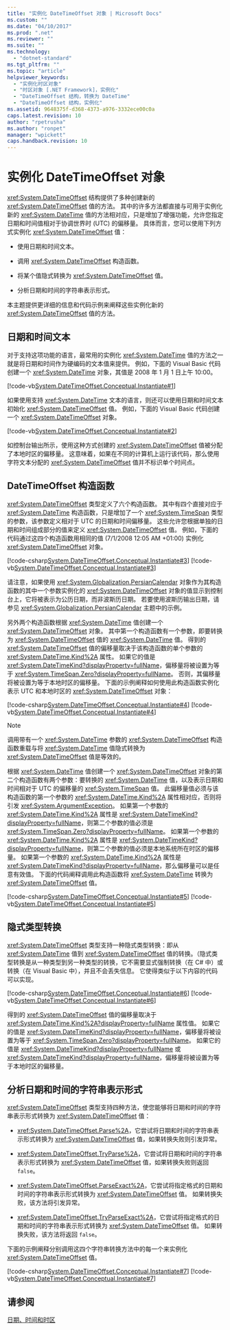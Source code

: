 ```yaml
---
title: "实例化 DateTimeOffset 对象 | Microsoft Docs"
ms.custom: ""
ms.date: "04/10/2017"
ms.prod: ".net"
ms.reviewer: ""
ms.suite: ""
ms.technology: 
  - "dotnet-standard"
ms.tgt_pltfrm: ""
ms.topic: "article"
helpviewer_keywords: 
  - "实例化时区对象"
  - "时区对象 [.NET Framework]，实例化"
  - "DateTimeOffset 结构，转换为 DateTime"
  - "DateTimeOffset 结构，实例化"
ms.assetid: 9648375f-d368-4373-a976-3332ece00c0a
caps.latest.revision: 10
author: "rpetrusha"
ms.author: "ronpet"
manager: "wpickett"
caps.handback.revision: 10
---
```

# 实例化 DateTimeOffset 对象
<xref:System.DateTimeOffset> 结构提供了多种创建新的 <xref:System.DateTimeOffset> 值的方法。  其中的许多方法都直接与可用于实例化新的 <xref:System.DateTime> 值的方法相对应，只是增加了增强功能，允许您指定日期和时间值相对于协调世界时 \(UTC\) 的偏移量。  具体而言，您可以使用下列方式实例化 <xref:System.DateTimeOffset> 值：  
  
-   使用日期和时间文本。  
  
-   调用 <xref:System.DateTimeOffset> 构造函数。  
  
-   将某个值隐式转换为 <xref:System.DateTimeOffset> 值。  
  
-   分析日期和时间的字符串表示形式。  
  
 本主题提供更详细的信息和代码示例来阐释这些实例化新的 <xref:System.DateTimeOffset> 值的方法。  
  
## 日期和时间文本  
 对于支持这项功能的语言，最常用的实例化 <xref:System.DateTime> 值的方法之一就是将日期和时间作为硬编码的文本值来提供。  例如，下面的 Visual Basic 代码创建一个 <xref:System.DateTime> 对象，其值是 2008 年 1 月 1 日上午 10:00。  
  
 [!code-vb[System.DateTimeOffset.Conceptual.Instantiate#1](../../../samples/snippets/visualbasic/VS_Snippets_CLR_System/system.DateTimeOffset.Conceptual.Instantiate/vb/Instantiate.vb#1)]  
  
 如果使用支持 <xref:System.DateTime> 文本的语言，则还可以使用日期和时间文本初始化 <xref:System.DateTimeOffset> 值。  例如，下面的 Visual Basic 代码创建一个 <xref:System.DateTimeOffset> 对象。  
  
 [!code-vb[System.DateTimeOffset.Conceptual.Instantiate#2](../../../samples/snippets/visualbasic/VS_Snippets_CLR_System/system.DateTimeOffset.Conceptual.Instantiate/vb/Instantiate.vb#2)]  
  
 如控制台输出所示，使用这种方式创建的 <xref:System.DateTimeOffset> 值被分配了本地时区的偏移量。  这意味着，如果在不同的计算机上运行该代码，那么使用字符文本分配的 <xref:System.DateTimeOffset> 值并不标识单个时间点。  
  
## DateTimeOffset 构造函数  
 <xref:System.DateTimeOffset> 类型定义了六个构造函数。  其中有四个直接对应于 <xref:System.DateTime> 构造函数，只是增加了一个 <xref:System.TimeSpan> 类型的参数，该参数定义相对于 UTC 的日期和时间偏移量。  这些允许您根据单独的日期和时间组成部分的值来定义 <xref:System.DateTimeOffset> 值。  例如，下面的代码通过这四个构造函数用相同的值 \(7\/1\/2008 12:05 AM \+01:00\) 实例化 <xref:System.DateTimeOffset> 对象。  
  
 [!code-csharp[System.DateTimeOffset.Conceptual.Instantiate#3](../../../samples/snippets/csharp/VS_Snippets_CLR_System/system.DateTimeOffset.Conceptual.Instantiate/cs/Instantiate.cs#3)]
 [!code-vb[System.DateTimeOffset.Conceptual.Instantiate#3](../../../samples/snippets/visualbasic/VS_Snippets_CLR_System/system.DateTimeOffset.Conceptual.Instantiate/vb/Instantiate.vb#3)]  
  
 请注意，如果使用 <xref:System.Globalization.PersianCalendar> 对象作为其构造函数的其中一个参数实例化的 <xref:System.DateTimeOffset> 对象的值显示到控制台上，它将被表示为公历日期，而非波斯历日期。  若要使用波斯历输出日期，请参见 <xref:System.Globalization.PersianCalendar> 主题中的示例。  
  
 另外两个构造函数根据 <xref:System.DateTime> 值创建一个 <xref:System.DateTimeOffset> 对象。  其中第一个构造函数有一个参数，即要转换为 <xref:System.DateTimeOffset> 值的 <xref:System.DateTime> 值。  得到的 <xref:System.DateTimeOffset> 值的偏移量取决于该构造函数的单个参数的 <xref:System.DateTime.Kind%2A> 属性。  如果它的值是 <xref:System.DateTimeKind?displayProperty=fullName>，偏移量将被设置为等于 <xref:System.TimeSpan.Zero?displayProperty=fullName>。  否则，其偏移量将被设置为等于本地时区的偏移量。  下面的示例阐释如何使用此构造函数实例化表示 UTC 和本地时区的 <xref:System.DateTimeOffset> 对象：  
  
 [!code-csharp[System.DateTimeOffset.Conceptual.Instantiate#4](../../../samples/snippets/csharp/VS_Snippets_CLR_System/system.DateTimeOffset.Conceptual.Instantiate/cs/Instantiate.cs#4)]
 [!code-vb[System.DateTimeOffset.Conceptual.Instantiate#4](../../../samples/snippets/visualbasic/VS_Snippets_CLR_System/system.DateTimeOffset.Conceptual.Instantiate/vb/Instantiate.vb#4)]  
  
> [!NOTE]
>  调用带有一个 <xref:System.DateTime> 参数的 <xref:System.DateTimeOffset> 构造函数重载与将 <xref:System.DateTime> 值隐式转换为 <xref:System.DateTimeOffset> 值是等效的。  
  
 根据 <xref:System.DateTime> 值创建一个 <xref:System.DateTimeOffset> 对象的第二个构造函数有两个参数：要转换的 <xref:System.DateTime> 值，以及表示日期和时间相对于 UTC 的偏移量的 <xref:System.TimeSpan> 值。  此偏移量值必须与该构造函数的第一个参数的 <xref:System.DateTime.Kind%2A> 属性相对应，否则将引发 <xref:System.ArgumentException>。  如果第一个参数的 <xref:System.DateTime.Kind%2A> 属性是 <xref:System.DateTimeKind?displayProperty=fullName>，则第二个参数的值必须是 <xref:System.TimeSpan.Zero?displayProperty=fullName>。  如果第一个参数的 <xref:System.DateTime.Kind%2A> 属性是 <xref:System.DateTimeKind?displayProperty=fullName>，则第二个参数的值必须是本地系统所在时区的偏移量。  如果第一个参数的 <xref:System.DateTime.Kind%2A> 属性是 <xref:System.DateTimeKind?displayProperty=fullName>，那么偏移量可以是任意有效值。  下面的代码阐释调用此构造函数将 <xref:System.DateTime> 转换为 <xref:System.DateTimeOffset> 值。  
  
 [!code-csharp[System.DateTimeOffset.Conceptual.Instantiate#5](../../../samples/snippets/csharp/VS_Snippets_CLR_System/system.DateTimeOffset.Conceptual.Instantiate/cs/Instantiate.cs#5)]
 [!code-vb[System.DateTimeOffset.Conceptual.Instantiate#5](../../../samples/snippets/visualbasic/VS_Snippets_CLR_System/system.DateTimeOffset.Conceptual.Instantiate/vb/Instantiate.vb#5)]  
  
## 隐式类型转换  
 <xref:System.DateTimeOffset> 类型支持一种隐式类型转换：即从 <xref:System.DateTime> 值到 <xref:System.DateTimeOffset> 值的转换。（隐式类型转换是从一种类型到另一种类型的转换，它不需要显式强制转换（在 C\# 中）或转换（在 Visual Basic 中），并且不会丢失信息。  它使得类似于以下内容的代码可以实现。  
  
 [!code-csharp[System.DateTimeOffset.Conceptual.Instantiate#6](../../../samples/snippets/csharp/VS_Snippets_CLR_System/system.DateTimeOffset.Conceptual.Instantiate/cs/Instantiate.cs#6)]
 [!code-vb[System.DateTimeOffset.Conceptual.Instantiate#6](../../../samples/snippets/visualbasic/VS_Snippets_CLR_System/system.DateTimeOffset.Conceptual.Instantiate/vb/Instantiate.vb#6)]  
  
 得到的 <xref:System.DateTimeOffset> 值的偏移量取决于 <xref:System.DateTime.Kind%2A?displayProperty=fullName> 属性值。  如果它的值是 <xref:System.DateTimeKind?displayProperty=fullName>，偏移量将被设置为等于 <xref:System.TimeSpan.Zero?displayProperty=fullName>。  如果它的值是 <xref:System.DateTimeKind?displayProperty=fullName> 或 <xref:System.DateTimeKind?displayProperty=fullName>，偏移量将被设置为等于本地时区的偏移量。  
  
## 分析日期和时间的字符串表示形式  
 <xref:System.DateTimeOffset> 类型支持四种方法，使您能够将日期和时间的字符串表示形式转换为 <xref:System.DateTimeOffset> 值：  
  
-   <xref:System.DateTimeOffset.Parse%2A>，它尝试将日期和时间的字符串表示形式转换为 <xref:System.DateTimeOffset> 值，如果转换失败则引发异常。  
  
-   <xref:System.DateTimeOffset.TryParse%2A>，它尝试将日期和时间的字符串表示形式转换为 <xref:System.DateTimeOffset> 值，如果转换失败则返回 `false`。  
  
-   <xref:System.DateTimeOffset.ParseExact%2A>，它尝试将指定格式的日期和时间的字符串表示形式转换为 <xref:System.DateTimeOffset> 值。  如果转换失败，该方法将引发异常。  
  
-   <xref:System.DateTimeOffset.TryParseExact%2A>，它尝试将指定格式的日期和时间的字符串表示形式转换为 <xref:System.DateTimeOffset> 值。  如果转换失败，该方法将返回 `false`。  
  
 下面的示例阐释分别调用这四个字符串转换方法中的每一个来实例化 <xref:System.DateTimeOffset> 值。  
  
 [!code-csharp[System.DateTimeOffset.Conceptual.Instantiate#7](../../../samples/snippets/csharp/VS_Snippets_CLR_System/system.DateTimeOffset.Conceptual.Instantiate/cs/Instantiate.cs#7)]
 [!code-vb[System.DateTimeOffset.Conceptual.Instantiate#7](../../../samples/snippets/visualbasic/VS_Snippets_CLR_System/system.DateTimeOffset.Conceptual.Instantiate/vb/Instantiate.vb#7)]  
  
## 请参阅  
 [日期、时间和时区](../../../docs/standard/datetime/index.md)